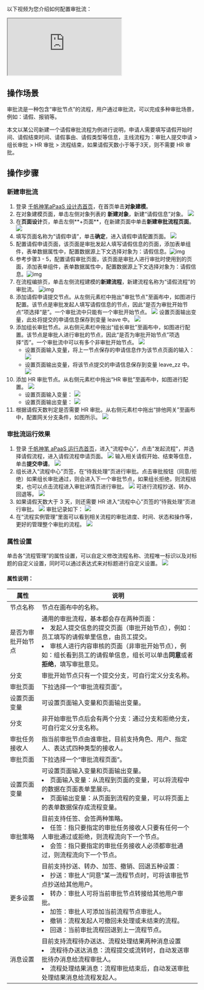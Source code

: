 以下视频为您介绍如何配置审批流：
<div class="doc-video-mod"><iframe src="https://cloud.tencent.com/edu/learning/quick-play/3565-61850?source=gw.doc.media&withPoster=1&notip=1"></iframe></div>

## 操作场景

审批流是一种包含“审批节点”的流程，用户通过审批流，可以完成多种审批场景，例如：请假、报销等。

本文以某公司新建一个请假审批流程为例进行说明，申请人需要填写请假开始时间、请假结束时间、请假事由、请假类型等信息，主线流程为：审批人提交申请 > 组长审批 > HR 审批 > 流程结束，如果请假天数小于等于3天，则不需要 HR 审批。



## 操作步骤

### 新建审批流

1. 登录 [千帆神笔aPaaS 设计态首页](https://apaas.cloud.tencent.com/)，在首页单击**对象建模**。
2. 在对象建模页面，单击左侧对象列表的 <b>新建对象</b>，新建“请假信息”对象。
![](https://qcloudimg.tencent-cloud.cn/raw/af6afe249acb4fcc6215503048f3ba51.png)
3. 在**页面设计**页，单击左侧**+页面**，在新建页面中单击**新建审批流程页面**。
![](https://qcloudimg.tencent-cloud.cn/raw/d70b13e361f59cb014be706dda344e01.png)
4. 填写页面名称为“请假申请”，单击**确定**，进入请假申请配置页面。
![](https://qcloudimg.tencent-cloud.cn/raw/0d2382a7c35dc267bef668113212db02.png)
5. 配置请假申请页面，该页面是审批发起人填写请假信息的页面，添加表单组件，表单数据属性中，配置数据源上下文选择对象为：请假信息。![img](https://qcloudimg.tencent-cloud.cn/raw/9e8644d7438ceeb43a24e02133cec52f.png)
6. 参考步骤3 - 5，配置请假审批页面，该页面是审批人进行审批时使用到的页面，添加表单组件，表单数据属性中，配置数据源上下文选择对象为：请假信息。![img](https://qcloudimg.tencent-cloud.cn/raw/2c646f96ef49ae49f40d826fce8b0e5c.png)
7. 在流程编排页，单击左侧流程建模的**新建流程**，新建流程名称为“请假流程”的审批流。 ![img](https://qcloudimg.tencent-cloud.cn/raw/55bb5dd367d2394bf71224b544ac8eb0.png)
8. 添加请假申请提交节点。从左侧元素栏中拖出"审批节点"至画布中，如图进行配置。该节点是审批发起人填写请假信息的节点，因此“是否为审批开始节点”项选择“是”。一个审批流中只能有一个审批开始节点。
![](https://qcloudimg.tencent-cloud.cn/raw/63c86010350741b6e0a0be597c424771.png)
设置页面输出变量，此处将提交的申请信息保存到变量 leave 中。
![](https://qcloudimg.tencent-cloud.cn/raw/c6864fdb989226e634b8f0b67cb6356d.png)
9. 添加组长审批节点。从右侧元素栏中拖出“组长审批”至画布中，如图进行配置。该节点是审批人进行审批的节点，因此“是否为审批开始节点”项选择“否”。一个审批流中可以有多个非审批开始节点。
![](https://qcloudimg.tencent-cloud.cn/raw/66ebf0938c397cddc3ba49c7993f545e.png)
	- 设置页面输入变量，将上一节点保存的申请信息作为该节点页面的输入：
	![](https://qcloudimg.tencent-cloud.cn/raw/ac2434783b56158852dc20fac8c23b48.png)
	- 设置页面输出变量，将该节点提交的申请信息保存到变量 leave_zz 中。
	![](https://qcloudimg.tencent-cloud.cn/raw/3475ede87bcae265bfe91f9845183e35.png)
10. 添加 HR 审批节点。从右侧元素栏中拖出“HR 审批”至画布中，如图进行配置。
![](https://qcloudimg.tencent-cloud.cn/raw/f2a2b6fc256ee6dfa52a8e1a3bfa68d6.png)
	- 设置页面输入变量：
![](https://qcloudimg.tencent-cloud.cn/raw/913783882548ff925257b4c216d76f55.png)
	- 设置页面输出变量：
![](https://qcloudimg.tencent-cloud.cn/raw/3bdd09e56ff0866adb1fa3df2102f2fb.png)
11. 根据请假天数判定是否需要 HR 审批。从右侧元素栏中拖出“排他网关”至画布中，配置网关分支条件，如图所示。
![](https://qcloudimg.tencent-cloud.cn/raw/3caa420a0ff19fc6c9b3bb3ab68d09c0.png)

### 审批流运行效果

1. 登录 [千帆神笔 aPaaS 运行态首页](https://apaas.cloud.tencent.com/)，进入“流程中心”，点击"发起流程"，并选择请假流程，进入请假流程申请页面。
![](https://qcloudimg.tencent-cloud.cn/raw/1222433d4211a5ce4e9f2bbf899b4350.png)
输入相关请假开始、结束等信息，单击**提交申请**。
![](https://qcloudimg.tencent-cloud.cn/raw/b5bcd936a8d53cd4a36ee96e5787b6b4.png)
2. 组长进入“流程中心”页签，在“待我处理”页进行审批。点击审批按钮（同意/拒绝）如果组长审批通过，则会进入下一个审批节点，如果组长拒绝，则流程结束，也可以点击流程进入审批详情页进行审批。
![](https://qcloudimg.tencent-cloud.cn/raw/2d44a6790a827178057100ae27618ae1.png)
可进行流程抄送、转办、回退等。
![](https://qcloudimg.tencent-cloud.cn/raw/736ca281947b7036a79a82e65ed7afb6.png)
3. 如果请假天数大于 3 天，则还需要 HR 进入“流程中心”页签的“待我处理”页进行审批。
![](https://qcloudimg.tencent-cloud.cn/raw/a7953a8157575962e78f8eef7a80b547.png)
审批记录如下：
![](https://qcloudimg.tencent-cloud.cn/raw/30ab9090c109227ac8c1fe74e1624ea4.png)
4. 在“流程实例管理”里面可以看到相关流程的审批进度、时间、状态和操作等，更好的管理整个审批的流程。
![](https://qcloudimg.tencent-cloud.cn/raw/8bb5370f009528a669ce230e19d835af.png)




### 属性设置
单击各“流程管理”的属性设置，可以自定义修改流程名称、流程唯一标识以及对标题的自定义设置，同时可以通过表达式来对标题进行自定义设置。
![](https://qcloudimg.tencent-cloud.cn/raw/d7c696f74835c5b90e0073a6c87ef444.png)


#### 属性说明：

| 属性               | 说明                                                                                                                                                                                                                                                                                                                                                            |
| ------------------ | --------------------------------------------------------------------------------------------------------------------------------------------------------------------------------------------------------------------------------------------------------------------------------------------------------------------------------------------------------------- |
| 节点名称           | 节点在画布中的名称。                                                                                                                                                                                                                                                                                                                                            |
| 是否为审批开始节点 | 通用的审批流程，基本都会存在两种页面：<li>发起人提交信息的提交页面（审批开始节点），例如：员工填写的请假单里信息，由员工提交。</li><li>审核人进行内容审核的页面（非审批开始节点），例如：组长看到员工的请假单信息，组长可以单击**同意**或者**拒绝**，填写审批意见。</li>                                                                            |
| 分支               | 审批开始节点只有一个提交分支，可自行定义分支名称。                                                                                                                                                                                                                                                                                                              |
| 审批页面           | 下拉选择一个“审批流程页面”。                                                                                                                                                                                                                                                                                                                                    |
| 设置页面变量       | 可设置页面输入变量和页面输出变量。                                                                                                                                                                                                                                                                                                                              |
| 分支               | 非开始审批节点后会有两个分支：通过分支和拒绝分支，可自行定义分支名称。                                                                                                                                                                                                                                                                                          |
| 审批任务接收人     | 指当前审批节点由谁审批，目前支持角色、用户、指定人、表达式四种类型的接收人。                                                                                                                                                                                                                                                                                    |
| 审批页面           | 下拉选择一个“审批流程页面”。                                                                                                                                                                                                                                                                                                                                    |
| 设置页面变量       | 可设置页面输入变量和页面输出变量。<li>页面输入变量：从流程到页面的变量，可以将流程中的数据在页面表单里展示。</li><li>页面输出变量：从页面到流程的变量，可以将页面上的表单数据保存成流程变量。</li>                                                                                                                                                  |
| 审批策略           | 目前支持任签、会签两种策略。<br /><li>任签：指只要指定的审批任务接收人只要有任何一个人审批通过或拒绝，则流程流向下一个节点。</li><li>会签：指只要指定的审批任务接收人必须都审批通过，则流程流向下一个节点。</li>                                                                                                                                          |
| 更多设置           | 目前支持抄送、转办、加签、撤销、回退五种设置：<li>抄送：审批人"同意"某一流程节点时，可将该审批节点抄送给其他用户。</li><li>转办：审批人可将当前审批节点转接给其他用户审批。</li><li>加签：审批人可添加当前流程节点审批人。</li><li>撤销：流程发起人可撤回未处理或未结束的流程。</li><li>回退：当前审批流程回退到上一流程节点。</li> |
| 消息设置           | 目前支持流程待办送达、流程处理结果两种消息设置<li>流程待办送达消息：流程提交或流转时，自动发送审批待办消息给流程审批人。</li><li>流程处理结果消息：流程审批结束后，自动发送审批处理结果消息给流程发起人。</li>                                                                                                                                      |







